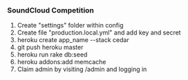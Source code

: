 ### SoundCloud Competition

1. Create "settings" folder within config
2. Create file "production.local.yml" and add key and secret
3. heroku create app_name --stack cedar
4. git push heroku master
5. heroku run rake db:seed
6. heroku addons:add memcache
7. Claim admin by visiting /admin and logging in